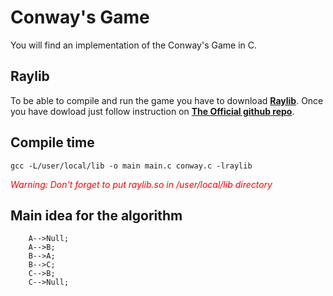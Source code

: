 # Conway's Game

You will find an implementation of the Conway's Game in C.
## Raylib

To be able to compile and run the game you have to download **[Raylib](https://www.raylib.com/)**. Once you have dowload just follow instruction on **[The Official github repo](https://github.com/raysan5/raylib)**.

## Compile time
```shell
gcc -L/user/local/lib -o main main.c conway.c -lraylib
```
<font color="red">*Warning: Don't forget to put raylib.so in /user/local/lib directory*</font>

## Main idea for the algorithm

```mermaid
    A-->Null;
    A-->B;
    B-->A;
    B-->C;
    C-->B;
    C-->Null;
```